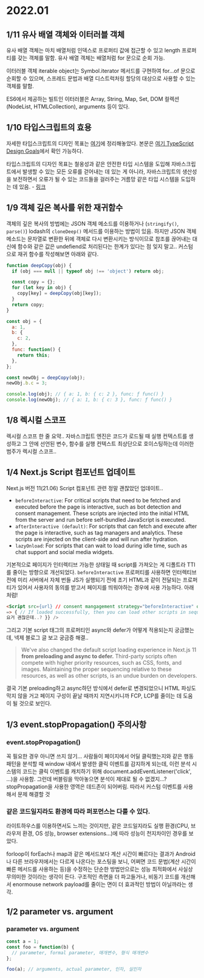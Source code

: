 # 2022.01

## 1/11 유사 배열 객체와 이터러블 객체

유사 배열 객체는 마치 배열처럼 인덱스로 프로퍼티 값에 접근할 수 있고 length 프로퍼티를 갖는 객체를 말함. 유사 배열 객체는 배열처럼 for 문으로 순회 가능.

이터러블 객체 iterable object는 Symbol.iterator 메서드를 구현하여 for...of 문으로 순회할 수 있으며, 스프레드 문법과 배열 디스트럭처링 할당의 대상으로 사용할 수 있는 객체를 말함.

ES6에서 제공하는 빌트인 이터러블은 Array, String, Map, Set, DOM 컬렉션(NodeList, HTMLCollection), arguments 등이 있다.

## 1/10 타입스크립트의 효용

자세한 타입스크립트의 디자인 목표는 [여기](http://localhost:8080/til/js/typescript-design-goals.html)에 정리해놓았다. 본문은 [여기 TypeScript Design Goals](https://github.com/Microsoft/TypeScript/wiki/TypeScript-Design-Goals)에서 확인 가능하다.

타입스크립트의 디자인 목표는 철옹성과 같은 안전한 타입 시스템을 도입해 자바스크립트에서 발생할 수 있는 모든 오류를 걷어내는 데 있는 게 아니라, 자바스크립트의 생산성을 보전하면서 오류가 될 수 있는 코드들을 걸러주는 거름망 같은 타입 시스템을 도입하는 데 있음. -
[링크](https://overcurried.com/%EC%95%88%EC%A0%84%ED%95%9C%20any%20%ED%83%80%EC%9E%85%20%EB%A7%8C%EB%93%A4%EA%B8%B0/)

## 1/9 객체 깊은 복사를 위한 재귀함수

객체의 깊은 복사의 방법에는 JSON 객체 메소드를 이용하거나 (`stringify()`, `parse()`) lodash의 `cloneDeep()` 메서드를 이용하는 방법이 있음.
하지만 JSON 객체 메소드는 문자열로 변환한 뒤에 객체로 다시 변환시키는 방식이므로 참조를 끊어내는 대신에 함수와 같은 값은 undefiend로 처리된다는 한계가 있다는 점 잊지 말고..
커스텀으로 재귀 함수를 작성해보면 아래와 같다.

```js
function deepCopy(obj) {
  if (obj === null || typeof obj !== 'object') return obj;

  const copy = {};
  for (let key in obj) {
    copy[key] = deepCopy(obj[key]);
  }
  return copy;
}

const obj = {
  a: 1,
  b: {
    c: 2,
  },
  func: function() {
    return this;
  },
};

const newObj = deepCopy(obj);
newObj.b.c = 3;

console.log(obj); // { a: 1, b: { c: 2 }, func: ƒ func() }
console.log(newObj); // { a: 1, b: { c: 3 }, func: ƒ func() }
```

## 1/8 렉시컬 스코프

렉시컬 스코프 한 줄 요약..
자바스크립트 엔진은 코드가 로드될 때 실행 컨텍스트를 생성하고 그 안에 선언된 변수, 함수를 실행 컨텍스트 최상단으로 호이스팅하는데 이러한 범주가 렉시컬 스코프..

## 1/4 Next.js Script 컴포넌트 업데이트

Next.js 버전 11(21.06) Script 컴포넌트 관련 정말 괜찮았던 업데이트..

- `beforeInteractive`: For critical scripts that need to be fetched and executed before the page is interactive, such as bot detection and consent management. These scripts are injected into the initial HTML from the server and run before self-bundled JavaScript is executed.
- `afterInteractive (default)`: For scripts that can fetch and execute after the page is interactive, such as tag managers and analytics. These scripts are injected on the client-side and will run after hydration.
- `lazyOnload`: For scripts that can wait to load during idle time, such as chat support and social media widgets.

기본적으로 페이지가 인터렉티브 가능한 상태일 때 script를 가져오는 게 디폴트라 TTI를 줄이는 방향으로 개선되었다. `beforeInteractive` 프로퍼티를 사용하면 인터렉티브 전에 미리 서버에서 자체 번들 JS가 실행되기 전에 초기 HTML과 같이 전달되는 프로퍼티가 있어서 사용자의 동의를 받고서 페이지를 띄워야하는 경우에 사용 가능하다.
아래처럼!

```html
<Script src={url} // consent mangagement strategy="beforeInteractive" onLoad={()
=> { // If loaded successfully, then you can load other scripts in sequence //
요거 괜찮은데..? }} />
```

그리고 기본 script 태그의 프로퍼티인 async와 defer가 어떻게 적용되는지 궁금했는데, 넥제 블로그 글 보고 궁금증 해결..

> We've also changed the default script loading experience in Next.js 11 **from preloading and async to defer.** Third-party scripts often compete with higher priority resources, such as CSS, fonts, and images. Maintaining the proper sequencing relative to these resources, as well as other scripts, is an undue burden on developers.

결국 기본 preloading하고 async하던 방식에서 defer로 변경되었으니 HTML 파싱도 막지 않을 거고 페이지 구성이 끝날 때까지 지연시키니까 FCP, LCP를 줄이는 데 도움이 될 것으로 보인다.

## 1/3 event.stopPropagation() 주의사항

### event.stopPropagation()

꼭 필요한 경우 아니면 쓰지 않기... 사람들이 페이지에서 어딜 클릭했는지와 같은 행동 패턴을 분석할 때 window 내에서 발생한 클릭 이벤트를 감지하게 되는데, 이런 분석 시스템의 코드는 클릭 이벤트를 캐치하기 위해 document.addEventListener('click', ...)을 사용함. 그런데 버블링을 막아놓으면 분석이 제대로 될 수 없겠지...? stopPropagation을 사용한 영역은 데드존이 되어버림. 따라서 커스텀 이벤트를 사용해서 문제 해결할 것

### 같은 코드일지라도 환경에 따라 퍼포먼스는 다룰 수 있다.

라이트하우스를 이용하면서도 느끼는 것이지만, 같은 코드일지라도 실행 환경(CPU, 브라우저 환경, OS 성능, browser extensions...)에 따라 성능이 천지차이인 경우를 보았다.

forloop이 forEach나 map과 같은 메서드보다 계산 시간이 빠르다는 결과가 Android나 다른 브라우저에서는 다르게 나온다는 포스팅을 보니, 어쩌면 코드 문법(계산 시간이 빠른 메서드를 사용하는 등)을 수정하는 단순한 방법만으로는 성능 최적화에서 사실상 무의미한 것이라는 생각이 든다. 구조적인 측면을 더 파고들거나, 비동기 코드를 개선해서 enormouse network payload를 줄이는 면이 더 효과적인 방법이 아닐까라는 생각.

## 1/2 parameter vs. argument

### parameter vs. argument

```js
const a = 1;
const foo = function(b) {
  // parameter, formal parameter, 매개변수, 형식 매개변수
};

foo(a); // arguments, actual parameter, 인자, 실인자
```
